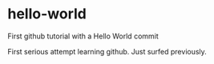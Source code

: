 # hello-world
First github tutorial with a Hello World commit

First serious attempt learning github. Just surfed previously.
